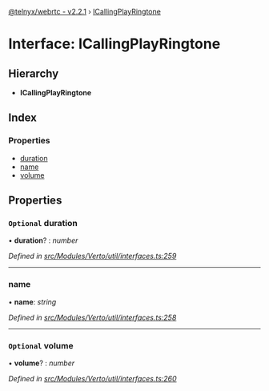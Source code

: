 [@telnyx/webrtc - v2.2.1](../README.md) › [ICallingPlayRingtone](icallingplayringtone.md)

# Interface: ICallingPlayRingtone

## Hierarchy

* **ICallingPlayRingtone**

## Index

### Properties

* [duration](icallingplayringtone.md#optional-duration)
* [name](icallingplayringtone.md#name)
* [volume](icallingplayringtone.md#optional-volume)

## Properties

### `Optional` duration

• **duration**? : *number*

*Defined in [src/Modules/Verto/util/interfaces.ts:259](https://github.com/team-telnyx/webrtc/blob/8cdca06/packages/js/src/Modules/Verto/util/interfaces.ts#L259)*

___

###  name

• **name**: *string*

*Defined in [src/Modules/Verto/util/interfaces.ts:258](https://github.com/team-telnyx/webrtc/blob/8cdca06/packages/js/src/Modules/Verto/util/interfaces.ts#L258)*

___

### `Optional` volume

• **volume**? : *number*

*Defined in [src/Modules/Verto/util/interfaces.ts:260](https://github.com/team-telnyx/webrtc/blob/8cdca06/packages/js/src/Modules/Verto/util/interfaces.ts#L260)*
